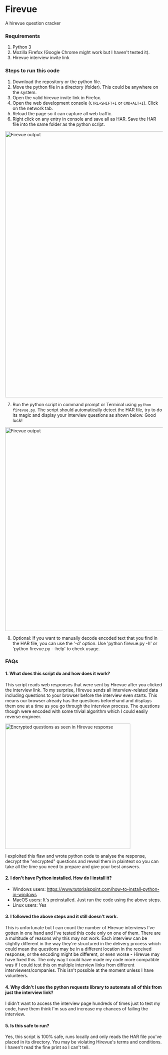 # Firevue
A hirevue question cracker

### Requirements
1. Python 3
2. Mozilla Firefox (Google Chrome might work but I haven't tested it).
3. Hirevue interview invite link

### Steps to run this code
1. Download the repository or the python file.
2. Move the python file in a directory (folder). This could be anywhere on the system.
3. Open the valid hirevue invite link in Firefox.
4. Open the web development console (`CTRL+SHIFT+I` or `CMD+ALT+I`). Click on the network tab. 
5. Reload the page so it can capture all web traffic. 
6. Right click on any entry in console and save all as HAR. Save the HAR file into the same folder as the python script.
<img src="https://i.imgur.com/aIEB26S.jpg" alt="Firevue output" width="850"/>

7. Run the python script in command prompt or Terminal using `python firevue.py`.
The script should automatically detect the HAR file, try to do its magic and display your interview questions as shown below. Good luck!
<img src="https://i.imgur.com/RD1AL67.jpg" alt="Firevue output" width="650"/>

8. Optional: If you want to manually decode encoded text that you find in the HAR file, you can use the '-d' option. Use 'python firevue.py -h' or 'python firevue.py --help' to check usage.

### FAQs

#### 1. What does this script do and how does it work?
This script reads web responses that were sent by Hirevue after you clicked the interview link. To my surprise, Hirevue sends all interview-related data including questions to your browser before the interview even starts. This means our browser already has the questions beforehand and displays them one at a time as you go through the interview process. The questions though were encoded with some trivial algorithm which I could easily reverse engineer. 

<img src="https://i.imgur.com/qNpi6Fl.jpg" alt="Encrypted questions as seen in Hirevue response" width="400"/>

I exploited this flaw and wrote python code to analyse the response, decrypt the "encrypted" questions and reveal them in plaintext so you can take all the time you need to prepare and give your best answers.

#### 2. I don't have Python installed. How do I install it?
- Windows users: https://www.tutorialspoint.com/how-to-install-python-in-windows
- MacOS users: It's preinstalled. Just run the code using the above steps.
- Linux users: Yes

#### 3. I followed the above steps and it still doesn't work.
This is unfortunate but I can count the number of Hirevue interviews I've gotten in one hand and I've tested this code only on one of them. There are a multitude of reasons why this may not work. Each interview can be slightly different in the way they're structured in the delivery process which could mean the questions may be in a different location in the received response, or the encoding might be different, or even worse - Hirevue may have fixed this. The only way I could have made my code more compatible was if I could test this on multiple interview links from different interviewers/companies. This isn't possible at the moment unless I have volunteers.

#### 4. Why didn't I use the python requests library to automate all of this from just the interview link?
I didn't want to access the interview page hundreds of times just to test my code, have them think I'm sus and increase my chances of failing the interview. 

#### 5. Is this safe to run?
Yes, this script is 100% safe, runs locally and only reads the HAR file you've placed in its directory. You may be violating Hirevue's terms and conditions. I haven't read the fine print so I can't tell.
